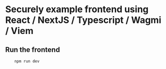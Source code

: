 # Securely example frontend using React / NextJS / Typescript / Wagmi / Viem

## Run the frontend
```bash
    npm run dev
```
